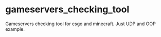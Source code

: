# gameservers_checking_tool
Gameservers checking tool for csgo and minecraft. Just UDP and OOP example.
